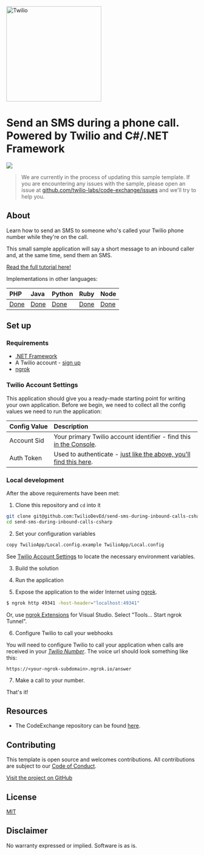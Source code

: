 <a  href="https://www.twilio.com">
<img  src="https://static0.twilio.com/marketing/bundles/marketing/img/logos/wordmark-red.svg"  alt="Twilio"  width="250"  />
</a>

# Send an SMS during a phone call. Powered by Twilio and C#/.NET Framework

![](https://github.com/TwilioDevEd/send-sms-during-inbound-calls-csharp/workflows/NetFx/badge.svg)

> We are currently in the process of updating this sample template. If you are encountering any issues with the sample, please open an issue at [github.com/twilio-labs/code-exchange/issues](https://github.com/twilio-labs/code-exchange/issues) and we'll try to help you.

## About

Learn how to send an SMS to someone who's called your Twilio phone number while they're on the call.

This small sample application will say a short message to an inbound caller and, at the same time, send them an SMS.

[Read the full tutorial here!](https://www.twilio.com/docs/sms/tutorials/send-sms-during-phone-call-csharp)

Implementations in other languages:

| PHP | Java | Python | Ruby | Node |
| :--- | :--- | :----- | :-- | :--- |
| [Done](https://github.com/TwilioDevEd/send-sms-during-inbound-calls-php)  | [Done](https://github.com/TwilioDevEd/send-sms-during-inbound-calls-java)  | [Done](https://github.com/TwilioDevEd/send-sms-during-inbound-calls-python)  | [Done](https://github.com/TwilioDevEd/send-sms-during-inbound-calls-ruby) | [Done](https://github.com/TwilioDevEd/send-sms-during-inbound-calls-node)  |

<!--
### How it works

**TODO: Describe how it works**
-->

## Set up

### Requirements

- [.NET Framework](https://dotnet.microsoft.com/download/dotnet-framework/net472)
- A Twilio account - [sign up](https://www.twilio.com/try-twilio)
- [ngrok](https://ngrok.com)

### Twilio Account Settings

This application should give you a ready-made starting point for writing your
own application. Before we begin, we need to collect
all the config values we need to run the application:

| Config&nbsp;Value | Description                                                                                                                                                  |
| :---------------- | :----------------------------------------------------------------------------------------------------------------------------------------------------------- |
| Account&nbsp;Sid  | Your primary Twilio account identifier - find this [in the Console](https://www.twilio.com/console).                                                         |
| Auth&nbsp;Token   | Used to authenticate - [just like the above, you'll find this here](https://www.twilio.com/console).                                                         |

### Local development

After the above requirements have been met:

1. Clone this repository and `cd` into it

```bash
git clone git@github.com:TwilioDevEd/send-sms-during-inbound-calls-csharp.git
cd send-sms-during-inbound-calls-csharp
```

2. Set your configuration variables

```bash
copy TwilioApp/Local.config.example TwilioApp/Local.config
```

See [Twilio Account Settings](#twilio-account-settings) to locate the necessary environment variables.

3. Build the solution

4. Run the application

5. Expose the application to the wider Internet using [ngrok](https://ngrok.com/).

```bash
$ ngrok http 49341 -host-header="localhost:49341"
```

Or, use [ngrok Extensions](https://marketplace.visualstudio.com/items?itemName=DavidProthero.NgrokExtensions) for Visual Studio. Select "Tools... Start ngrok Tunnel".

6. Configure Twilio to call your webhooks

You will need to configure Twilio to call your application when calls are received in your [*Twilio Number*](https://www.twilio.com/user/account/messaging/phone-numbers). The voice url should look something like this:

```
https://<your-ngrok-subdomain>.ngrok.io/answer
```

7. Make a call to your number.

That's it!

## Resources

- The CodeExchange repository can be found [here](https://github.com/twilio-labs/code-exchange/).

## Contributing

This template is open source and welcomes contributions. All contributions are subject to our [Code of Conduct](https://github.com/twilio-labs/.github/blob/master/CODE_OF_CONDUCT.md).

[Visit the project on GitHub](https://github.com/twilio-labs/sample-template-dotnet)

## License

[MIT](http://www.opensource.org/licenses/mit-license.html)

## Disclaimer

No warranty expressed or implied. Software is as is.

[twilio]: https://www.twilio.com
